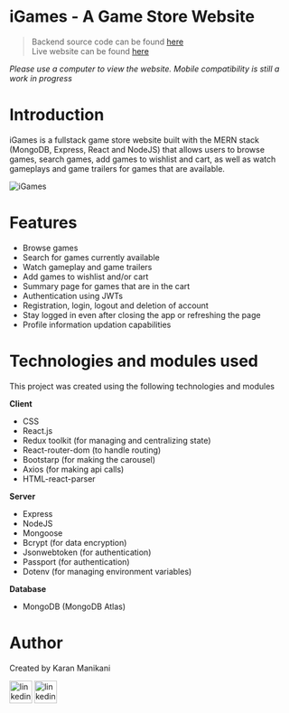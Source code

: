 # iGames - A Game Store Website

> Backend source code can be found [here](https://github.com/Karan-Manikani/iGames-backend/) <br>
> Live website can be found [here](https://i-games-frontend.vercel.app/)

_Please use a computer to view the website. Mobile compatibility is still a work in progress_

# Introduction

iGames is a fullstack game store website built with the MERN stack (MongoDB, Express, React and NodeJS) that allows users to browse games, search games, add games to wishlist and cart, as well as watch gameplays and game trailers for games that are available.

![iGames](https://i.ibb.co/yPfBvkD/Screenshot-2022-12-07-204145.png)

# Features

-   Browse games
-   Search for games currently available
-   Watch gameplay and game trailers
-   Add games to wishlist and/or cart
-   Summary page for games that are in the cart
-   Authentication using JWTs
-   Registration, login, logout and deletion of account
-   Stay logged in even after closing the app or refreshing the page
-   Profile information updation capabilities

# Technologies and modules used

This project was created using the following technologies and modules

**Client**

-   CSS
-   React.js
-   Redux toolkit (for managing and centralizing state)
-   React-router-dom (to handle routing)
-   Bootstarp (for making the carousel)
-   Axios (for making api calls)
-   HTML-react-parser

**Server**

-   Express
-   NodeJS
-   Mongoose
-   Bcrypt (for data encryption)
-   Jsonwebtoken (for authentication)
-   Passport (for authentication)
-   Dotenv (for managing environment variables)

**Database**

-   MongoDB (MongoDB Atlas)

# Author

Created by Karan Manikani

[<img src='https://camo.githubusercontent.com/c8a9c5b414cd812ad6a97a46c29af67239ddaeae08c41724ff7d945fb4c047e5/68747470733a2f2f6564656e742e6769746875622e696f2f537570657254696e7949636f6e732f696d616765732f7376672f6c696e6b6564696e2e737667' alt='linkedin' height='40'>](https://www.linkedin.com/in/karan-manikani/)
[<img src='https://camo.githubusercontent.com/b079fe922f00c4b86f1b724fbc2e8141c468794ce8adbc9b7456e5e1ad09c622/68747470733a2f2f6564656e742e6769746875622e696f2f537570657254696e7949636f6e732f696d616765732f7376672f6769746875622e737667' alt='linkedin' height='40'>](https://github.com/Karan-Manikani/)
